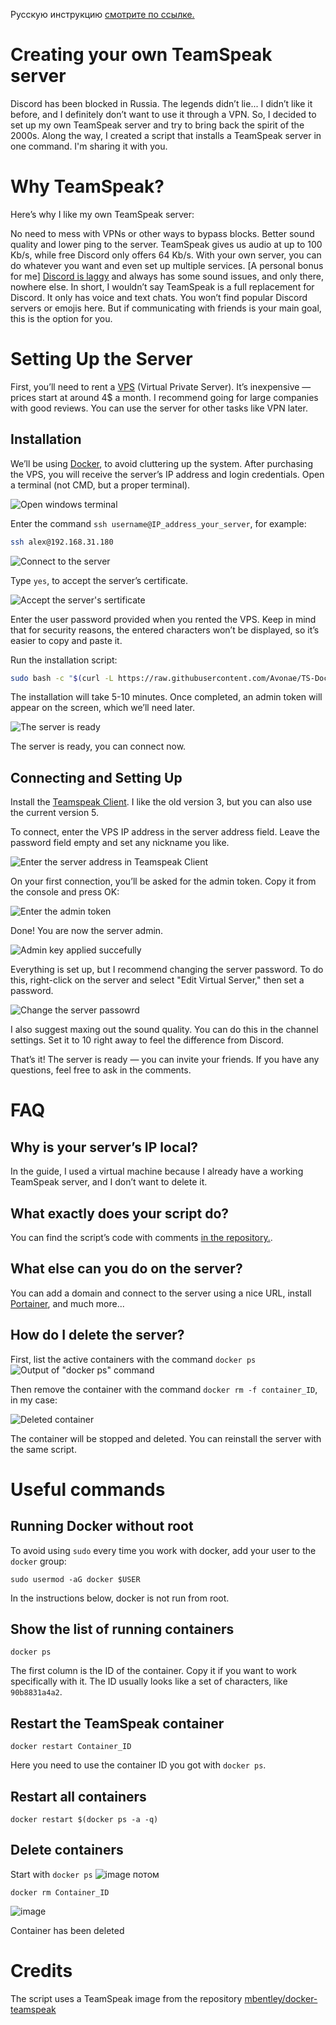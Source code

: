 Русскую инструкцию [смотрите по ссылке.](https://github.com/Avonae/TS-Docker-Install/blob/main/README-Ru.md)

# Creating your own TeamSpeak server 

Discord has been blocked in Russia. The legends didn’t lie... I didn’t like it before, and I definitely don’t want to use it through a VPN. So, I decided to set up my own TeamSpeak server and try to bring back the spirit of the 2000s.
Along the way, I created a script that installs a TeamSpeak server in one command. I'm sharing it with you.

# Why TeamSpeak?

Here’s why I like my own TeamSpeak server:

No need to mess with VPNs or other ways to bypass blocks.
Better sound quality and lower ping to the server. TeamSpeak gives us audio at up to 100 Kb/s, while free Discord only offers 64 Kb/s.
With your own server, you can do whatever you want and even set up multiple services.
[A personal bonus for me] [Discord is laggy](https://windowsreport.com/discord-website-defaults-32-bit-app-how-to-download-64-bit/) and always has some sound issues, and only there, nowhere else. In short, I wouldn’t say TeamSpeak is a full replacement for Discord. It only has voice and text chats. You won’t find popular Discord servers or emojis here. But if communicating with friends is your main goal, this is the option for you.

# Setting Up the Server
First, you’ll need to rent a [VPS](https://ru.wikipedia.org/wiki/VPS) (Virtual Private Server). It’s inexpensive — prices start at around 4$ a month. I recommend going for large companies with good reviews.
You can use the server for other tasks like VPN later.

## Installation
We’ll be using [Docker](https://en.wikipedia.org/wiki/Docker_(software)), to avoid cluttering up the system. After purchasing the VPS, you will receive the server’s IP address and login credentials.
Open a terminal (not CMD, but a proper terminal).

![Open windows terminal](/assets/img/teamspeak/image0.png)

Enter the command `ssh username@IP_address_your_server`, for example:

```bash
ssh alex@192.168.31.180
```
![Connect to the server](/assets/img/teamspeak/image1.png)

Type `yes`, to accept the server’s certificate.

![Accept the server's sertificate](/assets/img/teamspeak/image2.png)

Enter the user password provided when you rented the VPS. Keep in mind that for security reasons, the entered characters won’t be displayed, so it’s easier to copy and paste it.

Run the installation script:

```bash
sudo bash -c "$(curl -L https://raw.githubusercontent.com/Avonae/TS-Docker-Install/refs/heads/main/install_script.sh)"
```
The installation will take 5-10 minutes. Once completed, an admin token will appear on the screen, which we’ll need later.

![The server is ready](/assets/img/teamspeak/image3.png)

The server is ready, you can connect now.

## Connecting and Setting Up
Install the [Teamspeak Client](https://teamspeak.com/en/downloads/). I like the old version 3, but you can also use the current version 5.

To connect, enter the VPS IP address in the server address field. Leave the password field empty and set any nickname you like.

![Enter the server address in Teamspeak Client](/assets/img/teamspeak/image4.png)

On your first connection, you’ll be asked for the admin token. Copy it from the console and press OK:

![Enter the admin token](/assets/img/teamspeak/image5.png)

Done! You are now the server admin.

![Admin key applied succefully](/assets/img/teamspeak/image6.png)

Everything is set up, but I recommend changing the server password. To do this, right-click on the server and select "Edit Virtual Server," then set a password.

![Change the server passowrd](/assets/img/teamspeak/image7.png)

I also suggest maxing out the sound quality. You can do this in the channel settings. Set it to 10 right away to feel the difference from Discord.

That’s it! The server is ready — you can invite your friends. If you have any questions, feel free to ask in the comments.

# FAQ
## Why is your server’s IP local?
In the guide, I used a virtual machine because I already have a working TeamSpeak server, and I don’t want to delete it.

## What exactly does your script do?
You can find the script’s code with comments [in the repository.](https://github.com/Avonae/TS-Docker-Install). 

## What else can you do on the server?
You can add a domain and connect to the server using a nice URL, install [Portainer](https://www.portainer.io/),  and much more...

## How do I delete the server?

First, list the active containers with the command `docker ps`
![Output of "docker ps" command](/assets/img/teamspeak/image8.png)

Then remove the container with the command `docker rm -f container_ID`, in my case:

![Deleted container](/assets/img/teamspeak/image9.png)

The container will be stopped and deleted. You can reinstall the server with the same script.

# Useful commands

## Running Docker without root

To avoid using `sudo` every time you work with docker, add your user to the `docker` group:

```
sudo usermod -aG docker $USER
```

In the instructions below, docker is not run from root.

## Show the list of running containers

```
docker ps
```

The first column is the ID of the container. Copy it if you want to work specifically with it. The ID usually looks like a set of characters, like `90b8831a4a2`.

## Restart the TeamSpeak container

```
docker restart Container_ID 
```

Here you need to use the container ID you got with `docker ps`.

## Restart all containers

```
docker restart $(docker ps -a -q)
```

## Delete containers

Start with `docker ps`
![image](https://github.com/user-attachments/assets/2054f8d3-5f80-4c6f-9c26-1a98efc68698)
потом

```
docker rm Container_ID 
```

![image](https://github.com/user-attachments/assets/03fa3a65-73cd-4bd4-adba-d93ff6a0aaca)

Container has been deleted

# Credits

The script uses a TeamSpeak image from the repository [mbentley/docker-teamspeak](https://github.com/mbentley/docker-teamspeak)
